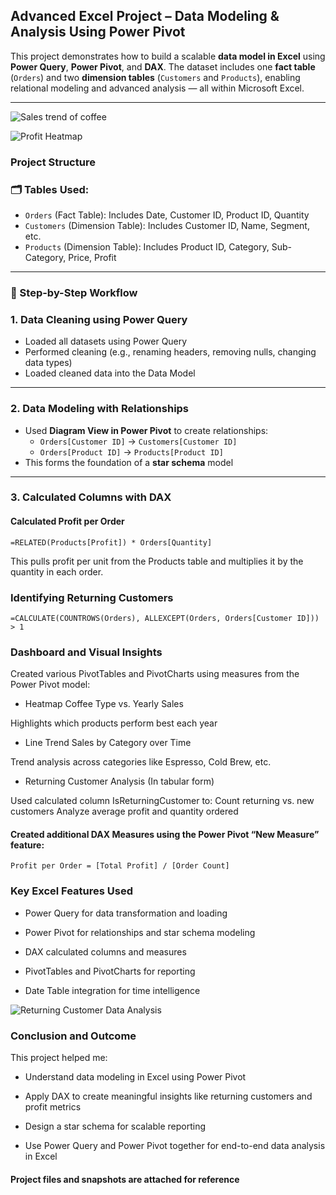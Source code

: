 ## Advanced Excel Project – Data Modeling & Analysis Using Power Pivot

This project demonstrates how to build a scalable **data model in Excel** using **Power Query**, **Power Pivot**, and **DAX**. The dataset includes one **fact table** (`Orders`) and two **dimension tables** (`Customers` and `Products`), enabling relational modeling and advanced analysis — all within Microsoft Excel.

---
![Sales trend of coffee](https://github.com/user-attachments/assets/47478bf3-81cf-4deb-b513-da0ec3dfa7e9)


![Profit Heatmap](https://github.com/user-attachments/assets/5634fe64-43cb-4398-9a22-eac6f90943d4)


### Project Structure

### 🗂 Tables Used:
- `Orders` (Fact Table): Includes Date, Customer ID, Product ID, Quantity
- `Customers` (Dimension Table): Includes Customer ID, Name, Segment, etc.
- `Products` (Dimension Table): Includes Product ID, Category, Sub-Category, Price, Profit

---

### 🔧 Step-by-Step Workflow

### 1. **Data Cleaning using Power Query**
- Loaded all datasets using Power Query
- Performed cleaning (e.g., renaming headers, removing nulls, changing data types)
- Loaded cleaned data into the Data Model

---

### 2. **Data Modeling with Relationships**
- Used **Diagram View in Power Pivot** to create relationships:
  - `Orders[Customer ID]` → `Customers[Customer ID]`
  - `Orders[Product ID]` → `Products[Product ID]`
- This forms the foundation of a **star schema** model

---

### 3. **Calculated Columns with DAX**

#### Calculated Profit per Order
```dax
=RELATED(Products[Profit]) * Orders[Quantity]
```

This pulls profit per unit from the Products table and multiplies it by the quantity in each order.

### Identifying Returning Customers

```dax
=CALCULATE(COUNTROWS(Orders), ALLEXCEPT(Orders, Orders[Customer ID])) > 1
```

### Dashboard and Visual Insights

Created various PivotTables and PivotCharts using measures from the Power Pivot model:

- Heatmap
Coffee Type vs. Yearly Sales

Highlights which products perform best each year

- Line Trend
Sales by Category over Time

Trend analysis across categories like Espresso, Cold Brew, etc.

- Returning Customer Analysis (In tabular form)
  
Used calculated column IsReturningCustomer to:
Count returning vs. new customers
Analyze average profit and quantity ordered

#### Created additional DAX Measures using the Power Pivot “New Measure” feature:

```dax
Profit per Order = [Total Profit] / [Order Count]
```

### Key Excel Features Used

- Power Query for data transformation and loading

- Power Pivot for relationships and star schema modeling

- DAX calculated columns and measures

- PivotTables and PivotCharts for reporting

- Date Table integration for time intelligence


![Returning Customer Data Analysis](https://github.com/user-attachments/assets/7ef42d3c-af61-4a11-9d32-cf23f50bd454)


### Conclusion and Outcome

This project helped me:

- Understand data modeling in Excel using Power Pivot

- Apply DAX to create meaningful insights like returning customers and profit metrics

- Design a star schema for scalable reporting

- Use Power Query and Power Pivot together for end-to-end data analysis in Excel
#### Project files and snapshots are attached for reference
